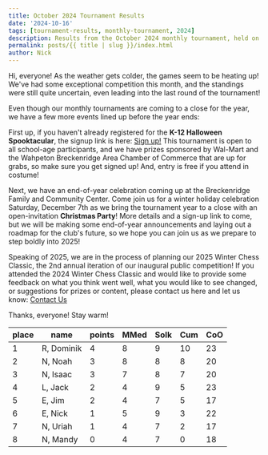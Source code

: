 ```yaml
---
title: October 2024 Tournament Results
date: '2024-10-16'
tags: [tournament-results, monthly-tournament, 2024]
description: Results from the October 2024 monthly tournament, held on October 15th 2024 in Breckenridge MN
permalink: posts/{{ title | slug }}/index.html
author: Nick
---
```


Hi, everyone! As the weather gets colder, the games seem to be heating up! We've had some exceptional competition this month, and the standings were still quite uncertain, even leading into the last round of the tournament!

Even though our monthly tournaments are coming to a close for the year, we have a few more events lined up before the year ends:

First up, if you haven't already registered for the **K-12 Halloween Spooktacular**, the signup link is here: [Sign up!](https://signup.breckwahpchess.com) This tournament is open to all school-age participants, and we have prizes sponsored by Wal-Mart and the Wahpeton Breckenridge Area Chamber of Commerce that are up for grabs, so make sure you get signed up! And, entry is free if you attend in costume!

Next, we have an end-of-year celebration coming up at the Breckenridge Family and Community Center. Come join us for a winter holiday celebration Saturday, December 7th as we bring the tournament year to a close with an open-invitation **Christmas Party**! More details and a sign-up link to come, but we will be making some end-of-year announcements and laying out a roadmap for the club's future, so we hope you can join us as we prepare to step boldly into 2025!

Speaking of 2025, we are in the process of planning our 2025 Winter Chess Classic, the 2nd annual iteration of our inaugural public competition! If you attended the 2024 Winter Chess Classic and would like to provide some feedback on what you think went well, what you would like to see changed, or suggestions for prizes or content, please contact us here and let us know: [Contact Us](mailto:breckwahpchess@gmail.com)

Thanks, everyone! Stay warm!

| place	    | name	     | points   | MMed  | Solk  | Cum   | CoO   |
| -----	    | ---------  | -------  | ----- | ----- | ---   | ----- |
| 1 		| R, Dominik | 4   	    | 8     | 9     | 10	| 23   	|
| 2 		| N, Noah    | 3        | 8     | 8   	| 8 	| 20   	|
| 3 		| N, Isaac   | 3        | 7     | 8   	| 7 	| 20   	|
| 4 		| L, Jack    | 2   	    | 4   	| 9     | 5     | 23   	|
| 5 		| E, Jim     | 2   	    | 4   	| 7     | 5 	| 17   	|
| 6 		| E, Nick    | 1  	    | 5     | 9     | 3 	| 22   	|
| 7 		| N, Uriah   | 1   	    | 4   	| 7     | 2 	| 17   	|
| 8 		| N, Mandy   | 0        | 4     | 7     | 0 	| 18   	|
